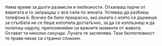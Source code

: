 Няма време за дълги размисли и любезности. Отхапваш парче от веригата и го запращаш с все сила по жената. Успяваш да разбиеш телефона й.
Всичко би било прекрасно, ако ръката с която се държеше за стълбата не се беше изпотила достатъчно, за да се изплъзнеш и да полетиш надолу,
припоомняйки си важните моменти от живота. Остават ти няколко секунди. Луната те заслепява. Тази безтегловност те прави някак си странно
спокоен. 
